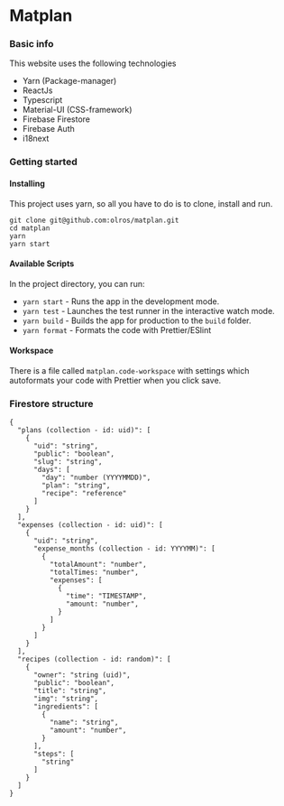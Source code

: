 # Matplan

### Basic info
This website uses the following technologies

* Yarn (Package-manager)
* ReactJs
* Typescript
* Material-UI (CSS-framework)
* Firebase Firestore
* Firebase Auth
* i18next

### Getting started

#### Installing
This project uses yarn, so all you have to do is to clone, install and run.

```
git clone git@github.com:olros/matplan.git
cd matplan
yarn
yarn start 
```

#### Available Scripts
In the project directory, you can run:

- `yarn start` - Runs the app in the development mode.
- `yarn test` - Launches the test runner in the interactive watch mode.
- `yarn build` - Builds the app for production to the `build` folder.
- `yarn format` - Formats the code with Prettier/ESlint

#### Workspace

There is a file called `matplan.code-workspace` with settings which autoformats your code with Prettier when you click save.

### Firestore structure

```
{
  "plans (collection - id: uid)": [
    {
      "uid": "string",
      "public": "boolean",
      "slug": "string",
      "days": [
        "day": "number (YYYYMMDD)",
        "plan": "string",
        "recipe": "reference"
      ]
    }
  ],
  "expenses (collection - id: uid)": [
    {
      "uid": "string",
      "expense_months (collection - id: YYYYMM)": [
        {
          "totalAmount": "number",
          "totalTimes: "number",
          "expenses": [
            {
              "time": "TIMESTAMP",
              "amount: "number",
            }
          ]
        }
      ] 
    }
  ],
  "recipes (collection - id: random)": [
    {
      "owner": "string (uid)",
      "public": "boolean",
      "title": "string",
      "img": "string",
      "ingredients": [
        {
          "name": "string",
          "amount": "number",
        }
      ],
      "steps": [
        "string"
      ]
    }
  ]
}
```
